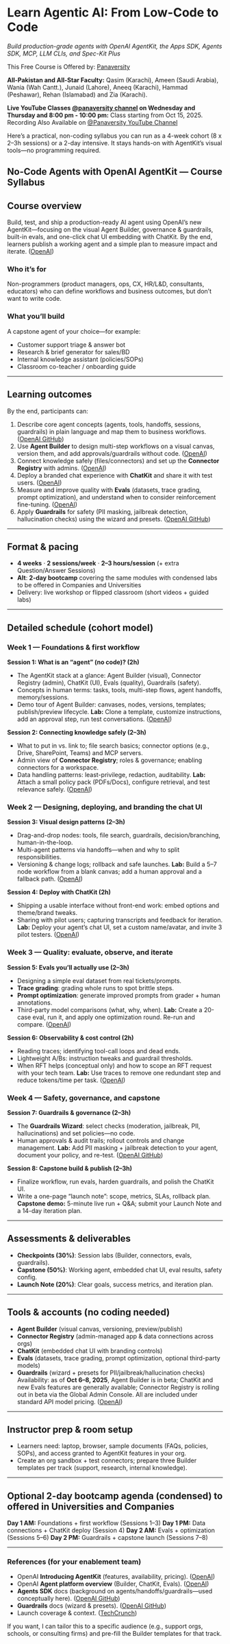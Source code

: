 # Learn Agentic AI: From Low-Code to Code
*Build production-grade agents with OpenAI AgentKit, the Apps SDK, Agents SDK, MCP, LLM CLIs, and Spec-Kit Plus*

This Free Course is Offered by: [Panaversity](https://panaversity.org/)

**All-Pakistan and All-Star Faculty:**
Qasim (Karachi), Ameen (Saudi Arabia), Wania (Wah Cantt.), Junaid (Lahore), Aneeq (Karachi), Hammad (Peshawar), Rehan (Islamabad) and Zia (Karachi).

**Live YouTube Classes [@panaversity channel](https://www.youtube.com/@panaversity) on Wednesday and Thursday and 8:00 pm - 10:00 pm:** Class starting from Oct 15, 2025. Recording Also Available on [@Panaversity YouTube Channel](https://www.youtube.com/@panaversity)

Here’s a practical, non-coding syllabus you can run as a 4-week cohort (8 x 2–3h sessions) or a 2-day intensive. It stays hands-on with AgentKit’s visual tools—no programming required.

## No-Code Agents with OpenAI AgentKit — Course Syllabus

## Course overview

Build, test, and ship a production-ready AI agent using OpenAI’s new AgentKit—focusing on the visual Agent Builder, governance & guardrails, built-in evals, and one-click chat UI embedding with ChatKit. By the end, learners publish a working agent and a simple plan to measure impact and iterate. ([OpenAI][1])

### Who it’s for

Non-programmers (product managers, ops, CX, HR/L&D, consultants, educators) who can define workflows and business outcomes, but don’t want to write code.

### What you’ll build

A capstone agent of your choice—for example:

* Customer support triage & answer bot
* Research & brief generator for sales/BD
* Internal knowledge assistant (policies/SOPs)
* Classroom co-teacher / onboarding guide

---

## Learning outcomes

By the end, participants can:

1. Describe core agent concepts (agents, tools, handoffs, sessions, guardrails) in plain language and map them to business workflows. ([OpenAI GitHub][2])
2. Use **Agent Builder** to design multi-step workflows on a visual canvas, version them, and add approvals/guardrails without code. ([OpenAI][1])
3. Connect knowledge safely (files/connectors) and set up the **Connector Registry** with admins. ([OpenAI][1])
4. Deploy a branded chat experience with **ChatKit** and share it with test users. ([OpenAI][3])
5. Measure and improve quality with **Evals** (datasets, trace grading, prompt optimization), and understand when to consider reinforcement fine-tuning. ([OpenAI][1])
6. Apply **Guardrails** for safety (PII masking, jailbreak detection, hallucination checks) using the wizard and presets. ([OpenAI GitHub][4])

---

## Format & pacing

* **4 weeks** · **2 sessions/week** · **2–3 hours/session** (+ extra Question/Answer Sessions)
* **Alt**: **2-day bootcamp** covering the same modules with condensed labs to be offered in Companies and Universities
* Delivery: live workshop or flipped classroom (short videos + guided labs)

---

## Detailed schedule (cohort model)

### Week 1 — Foundations & first workflow

**Session 1: What is an “agent” (no code)? (2h)**

* The AgentKit stack at a glance: Agent Builder (visual), Connector Registry (admin), ChatKit (UI), Evals (quality), Guardrails (safety).
* Concepts in human terms: tasks, tools, multi-step flows, agent handoffs, memory/sessions.
* Demo tour of Agent Builder: canvases, nodes, versions, templates; publish/preview lifecycle.
  **Lab:** Clone a template, customize instructions, add an approval step, run test conversations. ([OpenAI][1])

**Session 2: Connecting knowledge safely (2–3h)**

* What to put in vs. link to; file search basics; connector options (e.g., Drive, SharePoint, Teams) and MCP servers.
* Admin view of **Connector Registry**; roles & governance; enabling connectors for a workspace.
* Data handling patterns: least-privilege, redaction, auditability.
  **Lab:** Attach a small policy pack (PDFs/Docs), configure retrieval, and test relevance safely. ([OpenAI][1])

### Week 2 — Designing, deploying, and branding the chat UI

**Session 3: Visual design patterns (2–3h)**

* Drag-and-drop nodes: tools, file search, guardrails, decision/branching, human-in-the-loop.
* Multi-agent patterns via handoffs—when and why to split responsibilities.
* Versioning & change logs; rollback and safe launches.
  **Lab:** Build a 5–7 node workflow from a blank canvas; add a human approval and a fallback path. ([OpenAI][1])

**Session 4: Deploy with ChatKit (2h)**

* Shipping a usable interface without front-end work: embed options and theme/brand tweaks.
* Sharing with pilot users; capturing transcripts and feedback for iteration.
  **Lab:** Deploy your agent’s chat UI, set a custom name/avatar, and invite 3 pilot testers. ([OpenAI][3])

### Week 3 — Quality: evaluate, observe, and iterate

**Session 5: Evals you’ll actually use (2–3h)**

* Designing a simple eval dataset from real tickets/prompts.
* **Trace grading**: grading whole runs to spot brittle steps.
* **Prompt optimization**: generate improved prompts from grader + human annotations.
* Third-party model comparisons (what, why, when).
  **Lab:** Create a 20-case eval, run it, and apply one optimization round. Re-run and compare. ([OpenAI][1])

**Session 6: Observability & cost control (2h)**

* Reading traces; identifying tool-call loops and dead ends.
* Lightweight A/Bs: instruction tweaks and guardrail thresholds.
* When RFT helps (conceptual only) and how to scope an RFT request with your tech team.
  **Lab:** Use traces to remove one redundant step and reduce tokens/time per task. ([OpenAI][1])

### Week 4 — Safety, governance, and capstone

**Session 7: Guardrails & governance (2–3h)**

* The **Guardrails Wizard**: select checks (moderation, jailbreak, PII, hallucinations) and set policies—no code.
* Human approvals & audit trails; rollout controls and change management.
  **Lab:** Add PII masking + jailbreak detection to your agent, document your policy, and re-test. ([OpenAI GitHub][4])

**Session 8: Capstone build & publish (2–3h)**

* Finalize workflow, run evals, harden guardrails, and polish the ChatKit UI.
* Write a one-page “launch note”: scope, metrics, SLAs, rollback plan.
  **Capstone demo:** 5-minute live run + Q&A; submit your Launch Note and a 14-day iteration plan.

---

## Assessments & deliverables

* **Checkpoints (30%)**: Session labs (Builder, connectors, evals, guardrails).
* **Capstone (50%)**: Working agent, embedded chat UI, eval results, safety config.
* **Launch Note (20%)**: Clear goals, success metrics, and iteration plan.

---

## Tools & accounts (no coding needed)

* **Agent Builder** (visual canvas, versioning, preview/publish)
* **Connector Registry** (admin-managed app & data connections across orgs)
* **ChatKit** (embedded chat UI with branding controls)
* **Evals** (datasets, trace grading, prompt optimization, optional third-party models)
* **Guardrails** (wizard + presets for PII/jailbreak/hallucination checks)
  Availability: as of **Oct 6–8, 2025**, Agent Builder is in beta; ChatKit and new Evals features are generally available; Connector Registry is rolling out in beta via the Global Admin Console. All are included under standard API model pricing. ([OpenAI][1])

---

## Instructor prep & room setup

* Learners need: laptop, browser, sample documents (FAQs, policies, SOPs), and access granted to AgentKit features in your org.
* Create an org sandbox + test connectors; prepare three Builder templates per track (support, research, internal knowledge).

---

## Optional 2-day bootcamp agenda (condensed) to offered in Universities and Companies

**Day 1 AM:** Foundations + first workflow (Sessions 1–3)
**Day 1 PM:** Data connections + ChatKit deploy (Session 4)
**Day 2 AM:** Evals + optimization (Sessions 5–6)
**Day 2 PM:** Guardrails + capstone launch (Sessions 7–8)


---


### References (for your enablement team)

* OpenAI **Introducing AgentKit** (features, availability, pricing). ([OpenAI][1])
* OpenAI **Agent platform overview** (Builder, ChatKit, Evals). ([OpenAI][3])
* **Agents SDK** docs (background on agents/handoffs/guardrails—used conceptually here). ([OpenAI GitHub][2])
* **Guardrails** docs (wizard & presets). ([OpenAI GitHub][4])
* Launch coverage & context. ([TechCrunch][5])

If you want, I can tailor this to a specific audience (e.g., support orgs, schools, or consulting firms) and pre-fill the Builder templates for that track.

[1]: https://openai.com/index/introducing-agentkit/ "Introducing AgentKit | OpenAI"
[2]: https://openai.github.io/openai-agents-python/ "OpenAI Agents SDK"
[3]: https://openai.com/agent-platform/ "API Agents | OpenAI"
[4]: https://openai.github.io/openai-guardrails-python/ "OpenAI Guardrails Python"
[5]: https://techcrunch.com/2025/10/06/openai-launches-agentkit-to-help-developers-build-and-ship-ai-agents/?utm_source=chatgpt.com "OpenAI launches AgentKit to help developers build and ship AI agents"
